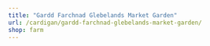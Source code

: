 ```yaml
---
title: "Gardd Farchnad Glebelands Market Garden"
url: /cardigan/gardd-farchnad-glebelands-market-garden/
shop: farm
---
```

